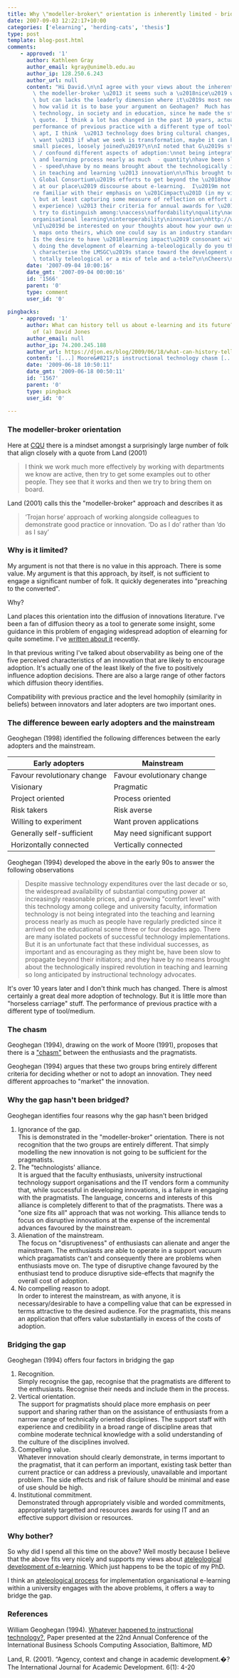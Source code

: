 ```yaml
---
title: Why \"modeller-broker\" orientation is inherently limited - bridging the gap
date: 2007-09-03 12:22:17+10:00
categories: ['elearning', 'herding-cats', 'thesis']
type: post
template: blog-post.html
comments:
    - approved: '1'
      author: Kathleen Gray
      author_email: kgray@unimelb.edu.au
      author_ip: 128.250.6.243
      author_url: null
      content: "Hi David.\n\nI agree with your views about the inherent limitations of\
        \ the modeller-broker \u2013 it seems such a \u2018nice\u2019 way to do things,\
        \ but can lacks the leaderly dimension where it\u2019s most needed.\n\nI wonder\
        \ how valid it is to base your argument on Geohagen?  Much has happened with web\
        \ technology, in society and in education, since he made the statements that you\
        \ quote.  I think a lot has changed in the past 10 years, actually.\n\nAnd \u201C\
        performance of previous practice with a different type of tool\u201D is not exactly\
        \ apt, I think  \u2013 technology does bring cultural changes, some of which we\
        \ want \u2013 if what we seek is transformation, maybe it can be rendered in \u2018\
        small pieces, loosely joined\u2019?\n\nI noted that G\u2019s statements mingle\
        \ / confound different aspects of adoption:\nnot being integrated into the teaching\
        \ and learning process nearly as much  - quantity\nhave been slow to propagate\
        \ - speed\nhave by no means brought about the technologically inspired revolution\
        \ in teaching and learning \u2013 innovation\n\nThis brought to my mind the LMS\
        \ Global Consortium\u2019s efforts to get beyond the \u2018how we made it work\
        \ at our place\u2019 discourse about e-learning.  I\u2019m not sure if you\u2019\
        re familiar with their emphasis on \u201Cimpact\u201D (in my view a loaded term,\
        \ but at least capturing some measure of reflection on effort and learning from\
        \ experience) \u2013 their criteria for annual awards for \u2018learning impact\u2019\
        \ try to distinguish among:\naccess\naffordability\nquality\nadoption\naccountability\n\
        organisational learning\ninteroperability\ninnovation\nhttp://www.imsglobal.org/learningimpact2007/li2007reportExecutive.pdf\n\
        \nI\u2019d be interested on your thoughts about how your own usage of these terms\
        \ maps onto theirs, which one could say is an industry standard of usage...\n\n\
        Is the desire to have \u2018learning impact\u2019 consonant with supporting /\
        \ doing the development of elearning a-teleologically do you think?\n\nWould you\
        \ characterise the LMSGC\u2019s stance toward the development of elearning as\
        \ totally teleological or a mix of tele and a-tele?\n\nCheers\nKathleen"
      date: '2007-09-04 10:00:16'
      date_gmt: '2007-09-04 00:00:16'
      id: '1566'
      parent: '0'
      type: comment
      user_id: '0'
    
pingbacks:
    - approved: '1'
      author: What can history tell us about e-learning and its future? &laquo; The Weblog
        of (a) David Jones
      author_email: null
      author_ip: 74.200.245.188
      author_url: https://djon.es/blog/2009/06/18/what-can-history-tell-us-about-e-learning-and-its-future/
      content: '[...] Moore&#8217;s instructional technology chasm [...]'
      date: '2009-06-18 10:50:11'
      date_gmt: '2009-06-18 00:50:11'
      id: '1567'
      parent: '0'
      type: pingback
      user_id: '0'
    
---
```

### The modeller-broker orientation

Here at [CQU](http://www.cqu.edu.au/) there is a mindset amongst a surprisingly large number of folk that align closely with a quote from Land (2001)

> I think we work much more effectively by working with departments we know are active, then try to get some examples out to other people. They see that it works and then we try to bring them on board.

Land (2001) calls this the "modeller-broker" approach and describes it as

> ‘Trojan horse’ approach of working alongside colleagues to demonstrate good practice or innovation. ‘Do as I do’ rather than ‘do as I say’

### Why is it limited?

My argument is not that there is no value in this approach. There is some value. My argument is that this approach, by itself, is not sufficient to engage a significant number of folk. It quickly degenerates into "preaching to the converted".

Why?

Land places this orientation into the diffusion of innovations literature. I've been a fan of diffusion theory as a tool to generate some insight, some guidance in this problem of engaging widespread adoption of elearning for quite sometime. I've [written about it](http://cq-pan.cqu.edu.au/david-jones/blog/?p=130) recently.

In that previous writing I've talked about observability as being one of the five perceived characteristics of an innovation that are likely to encourage adoption. It's actually one of the least likely of the five to positively influence adoption decisions. There are also a large range of other factors which diffusion theory identifies.

Compatibility with previous practice and the level homophily (similarity in beliefs) between innovators and later adopters are two important ones.

### The difference beween early adopters and the mainstream

Geoghegan (1998) identified the following differences between the early adopters and the mainstream.

|   Early adopters   |   Mainstream   |
| --- | --- |
| Favour revolutionary change | Favour evolutionary change |
| Visionary | Pragmatic |
| Project oriented | Process oriented |
| Risk takers | Risk averse |
| Willing to experiment | Want proven applications |
| Generally self-sufficient | May need significant support |
| Horizontally connected | Vertically connected |

Geoghegan (1994) developed the above in the early 90s to answer the following observations

> Despite massive technology expenditures over the last decade or so, the widespread availability of substantial computing power at increasingly reasonable prices, and a growing "comfort level" with this technology among college and university faculty, information technology is not being integrated into the teaching and learning process nearly as much as people have regularly predicted since it arrived on the educational scene three or four decades ago. There are many isolated pockets of successful technology implementations. But it is an unfortunate fact that these individual successes, as important and as encouraging as they might be, have been slow to propagate beyond their initiators; and they have by no means brought about the technologically inspired revolution in teaching and learning so long anticipated by instructional technology advocates.

It's over 10 years later and I don't think much has changed. There is almost certainly a great deal more adoption of technology. But it is little more than "horseless carriage" stuff. The performance of previous practice with a different type of tool/medium.

### The chasm

Geoghegan (1994), drawing on the work of Moore (1991), proposes that there is a ["chasm"](http://en.wikipedia.org/wiki/Crossing_the_Chasm) between the enthusiasts and the pragmatists.

Geoghegan (1994) argues that these two groups bring entirely different criteria for deciding whether or not to adopt an innovation. They need different approaches to "market" the innovation.

### Why the gap hasn't been bridged?

Geoghegan identifies four reasons why the gap hasn't been bridged

1. Ignorance of the gap.  
    This is demonstrated in the "modeller-broker" orientation. There is not recognition that the two groups are entirely different. That simply modelling the new innovation is not going to be sufficient for the pragmatists.
2. The "technologists' alliance.  
    It is argued that the faculty enthusiasts, university instructional technology support organisations and the IT vendors form a community that, while successful in developing innovations, is a failure in engaging with the pragmatists. The language, concerns and interests of this alliance is completely different to that of the pragmatists. There was a "one size fits all" approach that was not working. This alliance tends to focus on disruptive innovations at the expense of the incremental advances favoured by the mainstream.
3. Alienation of the mainstream.  
    The focus on "disruptiveness" of enthusiasts can alienate and anger the mainstream. The enthusiasts are able to operate in a support vacuum which pragamatists can't and consequently there are problems when enthusiasts move on. The type of disruptive change favoured by the enthusiast tend to produce disruptive side-effects that magnify the overall cost of adoption.
4. No compelling reason to adopt.  
    In order to interest the mainstream, as with anyone, it is necessary/desirable to have a compelling value that can be expressed in terms attractive to the desired audience. For the pragmatists, this means an application that offers value substantially in excess of the costs of adoption.

### Bridging the gap

Geoghegan (1994) offers four factors in bridging the gap

1. Recognition.  
    Simply recognise the gap, recognise that the pragmatists are different to the enthusiasts. Recognise their needs and include them in the process.
2. Vertical orientation.  
    The support for pragmatists should place more emphasis on peer support and sharing rather than on the assistance of enthusiasts from a narrow range of technically oriented disciplines. The support staff with experience and credibility in a broad range of discipline areas that combine moderate technical knowledge with a solid understanding of the culture of the disciplines involved.
3. Compelling value.  
    Whatever innovation should clearly demonstrate, in terms important to the pragmatist, that it can perform an important, existing task better than current practice or can address a previously, unavailable and important problem. The side effects and risk of failure should be minimal and ease of use should be high.
4. Institutional commitment.  
    Demonstrated through appropriately visible and worded commitments, appropriately targetted and resources awards for using IT and an effective support division or resources.

### Why bother?

So why did I spend all this time on the above? Well mostly because I believe that the above fits very nicely and supports my views about [ateleological development of e-learning](http://cq-pan.cqu.edu.au/david-jones/blog/?p=126). Which just happens to be the topic of my PhD.

I think an [ateleological process](http://cq-pan.cqu.edu.au/david-jones/blog/?p=107) for implementation organisational e-learning within a university engages with the above problems, it offers a way to bridge the gap.

### References

William Geoghegan (1994). [Whatever happened to instructional technology?](http://eprints.ecs.soton.ac.uk/10144/), Paper presented at the 22nd Annual Conference of the International Business Schools Computing Association, Baltimore, MD

Land, R. (2001). “Agency, context and change in academic development.�? The International Journal for Academic Development. 6(1): 4-20